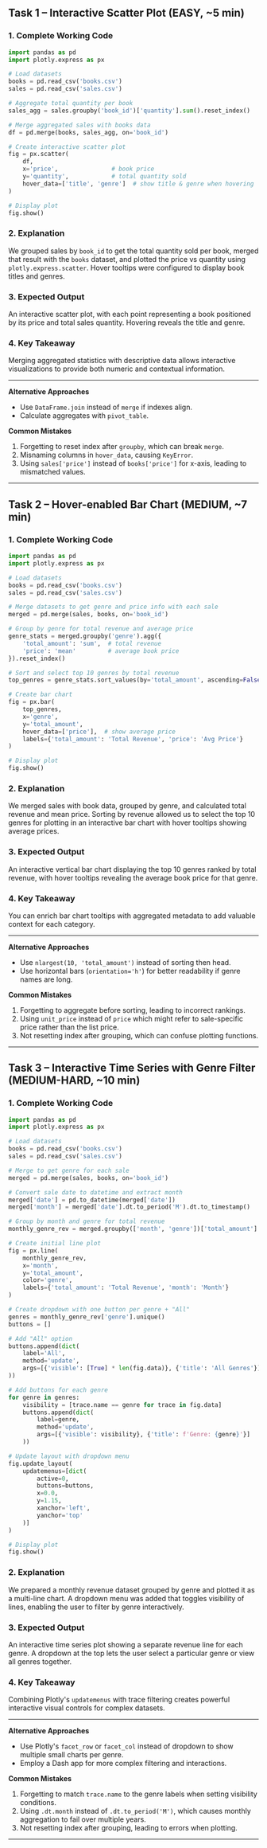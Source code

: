 ## Task 1 – Interactive Scatter Plot (EASY, ~5 min)

### 1. Complete Working Code
```python
import pandas as pd
import plotly.express as px

# Load datasets
books = pd.read_csv('books.csv')
sales = pd.read_csv('sales.csv')

# Aggregate total quantity per book
sales_agg = sales.groupby('book_id')['quantity'].sum().reset_index()

# Merge aggregated sales with books data
df = pd.merge(books, sales_agg, on='book_id')

# Create interactive scatter plot
fig = px.scatter(
    df,
    x='price',               # book price
    y='quantity',            # total quantity sold
    hover_data=['title', 'genre']  # show title & genre when hovering
)

# Display plot
fig.show()
```

### 2. Explanation
We grouped sales by `book_id` to get the total quantity sold per book, merged that result with the `books` dataset, and plotted the price vs quantity using `plotly.express.scatter`. Hover tooltips were configured to display book titles and genres.

### 3. Expected Output
An interactive scatter plot, with each point representing a book positioned by its price and total sales quantity. Hovering reveals the title and genre.

### 4. Key Takeaway
Merging aggregated statistics with descriptive data allows interactive visualizations to provide both numeric and contextual information.

---

**Alternative Approaches**
- Use `DataFrame.join` instead of `merge` if indexes align.
- Calculate aggregates with `pivot_table`.

**Common Mistakes**
1. Forgetting to reset index after `groupby`, which can break `merge`.
2. Misnaming columns in `hover_data`, causing `KeyError`.
3. Using `sales['price']` instead of `books['price']` for x-axis, leading to mismatched values.

---

## Task 2 – Hover-enabled Bar Chart (MEDIUM, ~7 min)

### 1. Complete Working Code
```python
import pandas as pd
import plotly.express as px

# Load datasets
books = pd.read_csv('books.csv')
sales = pd.read_csv('sales.csv')

# Merge datasets to get genre and price info with each sale
merged = pd.merge(sales, books, on='book_id')

# Group by genre for total revenue and average price
genre_stats = merged.groupby('genre').agg({
    'total_amount': 'sum',  # total revenue
    'price': 'mean'         # average book price
}).reset_index()

# Sort and select top 10 genres by total revenue
top_genres = genre_stats.sort_values(by='total_amount', ascending=False).head(10)

# Create bar chart
fig = px.bar(
    top_genres,
    x='genre',
    y='total_amount',
    hover_data=['price'],  # show average price
    labels={'total_amount': 'Total Revenue', 'price': 'Avg Price'}
)

# Display plot
fig.show()
```

### 2. Explanation
We merged sales with book data, grouped by genre, and calculated total revenue and mean price. Sorting by revenue allowed us to select the top 10 genres for plotting in an interactive bar chart with hover tooltips showing average prices.

### 3. Expected Output
An interactive vertical bar chart displaying the top 10 genres ranked by total revenue, with hover tooltips revealing the average book price for that genre.

### 4. Key Takeaway
You can enrich bar chart tooltips with aggregated metadata to add valuable context for each category.

---

**Alternative Approaches**
- Use `nlargest(10, 'total_amount')` instead of sorting then head.
- Use horizontal bars (`orientation='h'`) for better readability if genre names are long.

**Common Mistakes**
1. Forgetting to aggregate before sorting, leading to incorrect rankings.
2. Using `unit_price` instead of `price` which might refer to sale-specific price rather than the list price.
3. Not resetting index after grouping, which can confuse plotting functions.

---

## Task 3 – Interactive Time Series with Genre Filter (MEDIUM-HARD, ~10 min)

### 1. Complete Working Code
```python
import pandas as pd
import plotly.express as px

# Load datasets
books = pd.read_csv('books.csv')
sales = pd.read_csv('sales.csv')

# Merge to get genre for each sale
merged = pd.merge(sales, books, on='book_id')

# Convert sale date to datetime and extract month
merged['date'] = pd.to_datetime(merged['date'])
merged['month'] = merged['date'].dt.to_period('M').dt.to_timestamp()

# Group by month and genre for total revenue
monthly_genre_rev = merged.groupby(['month', 'genre'])['total_amount'].sum().reset_index()

# Create initial line plot
fig = px.line(
    monthly_genre_rev,
    x='month',
    y='total_amount',
    color='genre',
    labels={'total_amount': 'Total Revenue', 'month': 'Month'}
)

# Create dropdown with one button per genre + "All"
genres = monthly_genre_rev['genre'].unique()
buttons = []

# Add "All" option
buttons.append(dict(
    label='All',
    method='update',
    args=[{'visible': [True] * len(fig.data)}, {'title': 'All Genres'}]
))

# Add buttons for each genre
for genre in genres:
    visibility = [trace.name == genre for trace in fig.data]
    buttons.append(dict(
        label=genre,
        method='update',
        args=[{'visible': visibility}, {'title': f'Genre: {genre}'}]
    ))

# Update layout with dropdown menu
fig.update_layout(
    updatemenus=[dict(
        active=0,
        buttons=buttons,
        x=0.0,
        y=1.15,
        xanchor='left',
        yanchor='top'
    )]
)

# Display plot
fig.show()
```

### 2. Explanation
We prepared a monthly revenue dataset grouped by genre and plotted it as a multi-line chart. A dropdown menu was added that toggles visibility of lines, enabling the user to filter by genre interactively.

### 3. Expected Output
An interactive time series plot showing a separate revenue line for each genre. A dropdown at the top lets the user select a particular genre or view all genres together.

### 4. Key Takeaway
Combining Plotly's `updatemenus` with trace filtering creates powerful interactive visual controls for complex datasets.

---

**Alternative Approaches**
- Use Plotly's `facet_row` or `facet_col` instead of dropdown to show multiple small charts per genre.
- Employ a Dash app for more complex filtering and interactions.

**Common Mistakes**
1. Forgetting to match `trace.name` to the genre labels when setting visibility conditions.
2. Using `.dt.month` instead of `.dt.to_period('M')`, which causes monthly aggregation to fail over multiple years.
3. Not resetting index after grouping, leading to errors when plotting.

---